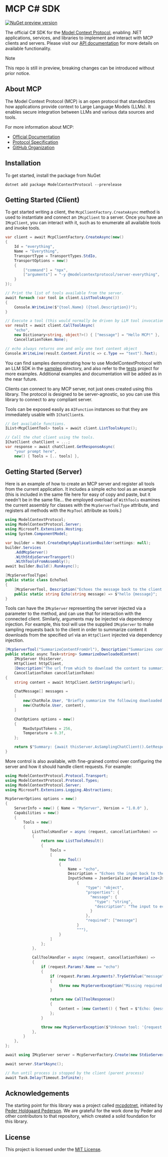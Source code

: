 # MCP C# SDK

[![NuGet preview version](https://img.shields.io/nuget/vpre/ModelContextProtocol.svg)](https://www.nuget.org/packages/ModelContextProtocol/absoluteLatest)

The official C# SDK for the [Model Context Protocol](https://modelcontextprotocol.io/), enabling .NET applications, services, and libraries to implement and interact with MCP clients and servers. Please visit our [API documentation](https://modelcontextprotocol.github.io/csharp-sdk/api/ModelContextProtocol.html) for more details on available functionality.

> [!NOTE]
> This repo is still in preview, breaking changes can be introduced without prior notice.

## About MCP

The Model Context Protocol (MCP) is an open protocol that standardizes how applications provide context to Large Language Models (LLMs). It enables secure integration between LLMs and various data sources and tools.

For more information about MCP:

- [Official Documentation](https://modelcontextprotocol.io/)
- [Protocol Specification](https://spec.modelcontextprotocol.io/)
- [GitHub Organization](https://github.com/modelcontextprotocol)

## Installation

To get started, install the package from NuGet

```
dotnet add package ModelContextProtocol --prerelease
```

## Getting Started (Client)

To get started writing a client, the `McpClientFactory.CreateAsync` method is used to instantiate and connect an `IMcpClient`
to a server. Once you have an `IMcpClient`, you can interact with it, such as to enumerate all available tools and invoke tools.

```csharp
var client = await McpClientFactory.CreateAsync(new()
{
    Id = "everything",
    Name = "Everything",
    TransportType = TransportTypes.StdIo,
    TransportOptions = new()
    {
        ["command"] = "npx",
        ["arguments"] = "-y @modelcontextprotocol/server-everything",
    }
});

// Print the list of tools available from the server.
await foreach (var tool in client.ListToolsAsync())
{
    Console.WriteLine($"{tool.Name} ({tool.Description})");
}

// Execute a tool (this would normally be driven by LLM tool invocations).
var result = await client.CallToolAsync(
    "echo",
    new Dictionary<string, object?>() { ["message"] = "Hello MCP!" },
    CancellationToken.None);

// echo always returns one and only one text content object
Console.WriteLine(result.Content.First(c => c.Type == "text").Text);
```

You can find samples demonstrating how to use ModelContextProtocol with an LLM SDK in the [samples](samples) directory, and also refer to the [tests](tests/ModelContextProtocol.Tests) project for more examples. Additional examples and documentation will be added as in the near future.

Clients can connect to any MCP server, not just ones created using this library. The protocol is designed to be server-agnostic, so you can use this library to connect to any compliant server.

Tools can be exposed easily as `AIFunction` instances so that they are immediately usable with `IChatClient`s.

```csharp
// Get available functions.
IList<McpClientTool> tools = await client.ListToolsAsync();

// Call the chat client using the tools.
IChatClient chatClient = ...;
var response = await chatClient.GetResponseAsync(
    "your prompt here",
    new() { Tools = [.. tools] },
```

## Getting Started (Server)

Here is an example of how to create an MCP server and register all tools from the current application.
It includes a simple echo tool as an example (this is included in the same file here for easy of copy and paste, but it needn't be in the same file...
the employed overload of `WithTools` examines the current assembly for classes with the `McpServerToolType` attribute, and registers all methods with the
`McpTool` attribute as tools.)

```csharp
using ModelContextProtocol;
using ModelContextProtocol.Server;
using Microsoft.Extensions.Hosting;
using System.ComponentModel;

var builder = Host.CreateEmptyApplicationBuilder(settings: null);
builder.Services
    .AddMcpServer()
    .WithStdioServerTransport()
    .WithToolsFromAssembly();
await builder.Build().RunAsync();

[McpServerToolType]
public static class EchoTool
{
    [McpServerTool, Description("Echoes the message back to the client.")]
    public static string Echo(string message) => $"hello {message}";
}
```

Tools can have the `IMcpServer` representing the server injected via a parameter to the method, and can use that for interaction with 
the connected client. Similarly, arguments may be injected via dependency injection. For example, this tool will use the supplied 
`IMcpServer` to make sampling requests back to the client in order to summarize content it downloads from the specified url via
an `HttpClient` injected via dependency injection.
```csharp
[McpServerTool("SummarizeContentFromUrl"), Description("Summarizes content downloaded from a specific URI")]
public static async Task<string> SummarizeDownloadedContent(
    IMcpServer thisServer,
    HttpClient httpClient,
    [Description("The url from which to download the content to summarize")] string url,
    CancellationToken cancellationToken)
{
    string content = await httpClient.GetStringAsync(url);

    ChatMessage[] messages =
    [
        new(ChatRole.User, "Briefly summarize the following downloaded content:"),
        new(ChatRole.User, content),
    ]

    ChatOptions options = new()
    {
        MaxOutputTokens = 256,
        Temperature = 0.3f,
    };

    return $"Summary: {await thisServer.AsSamplingChatClient().GetResponseAsync(messages, options, cancellationToken)}";
}
```

More control is also available, with fine-grained control over configuring the server and how it should handle client requests. For example:

```csharp
using ModelContextProtocol.Protocol.Transport;
using ModelContextProtocol.Protocol.Types;
using ModelContextProtocol.Server;
using Microsoft.Extensions.Logging.Abstractions;

McpServerOptions options = new()
{
    ServerInfo = new() { Name = "MyServer", Version = "1.0.0" },
    Capabilities = new()
    {
        Tools = new()
        {
            ListToolsHandler = async (request, cancellationToken) =>
            {
                return new ListToolsResult()
                {
                    Tools =
                    [
                        new Tool()
                        {
                            Name = "echo",
                            Description = "Echoes the input back to the client.",
                            InputSchema = JsonSerializer.Deserialize<JsonElement>("""
                                {
                                    "type": "object",
                                    "properties": {
                                      "message": {
                                        "type": "string",
                                        "description": "The input to echo back"
                                      }
                                    },
                                    "required": ["message"]
                                }
                                """),
                        }
                    ]
                };
            },

            CallToolHandler = async (request, cancellationToken) =>
            {
                if (request.Params?.Name == "echo")
                {
                    if (request.Params.Arguments?.TryGetValue("message", out var message) is not true)
                    {
                        throw new McpServerException("Missing required argument 'message'");
                    }

                    return new CallToolResponse()
                    {
                        Content = [new Content() { Text = $"Echo: {message}", Type = "text" }]
                    };
                }

                throw new McpServerException($"Unknown tool: '{request.Params?.Name}'");
            },
        }
    },
};

await using IMcpServer server = McpServerFactory.Create(new StdioServerTransport("MyServer"), options);

await server.StartAsync();

// Run until process is stopped by the client (parent process)
await Task.Delay(Timeout.Infinite);
```

## Acknowledgements

The starting point for this library was a project called [mcpdotnet](https://github.com/PederHP/mcpdotnet), initiated by [Peder Holdgaard Pederson](https://github.com/PederHP). We are grateful for the work done by Peder and other contributors to that repository, which created a solid foundation for this library.

## License

This project is licensed under the [MIT License](LICENSE).
